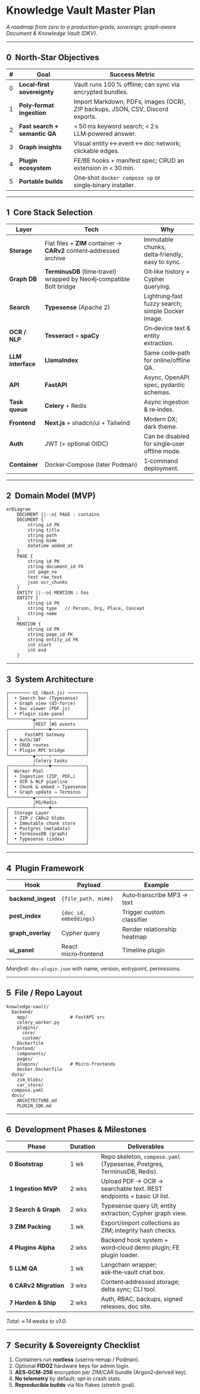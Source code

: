 # Knowledge Vault Master Plan

*A roadmap from zero to a production‑grade, sovereign, graph‑aware Document & Knowledge Vault (DKV).*

---

## 0  North‑Star Objectives

| # | Goal | Success Metric |
|---|------|----------------|
| 0 | **Local‑first sovereignty** | Vault runs 100 % offline; can sync via encrypted bundles. |
| 1 | **Poly‑format ingestion** | Import Markdown, PDFs, images (OCR), ZIP backups, JSON, CSV, Discord exports. |
| 2 | **Fast search + semantic QA** | < 50 ms keyword search; < 2 s LLM‑powered answer. |
| 3 | **Graph insights** | Visual entity ↔ event ↔ doc network; clickable edges. |
| 4 | **Plugin ecosystem** | FE/BE hooks + manifest spec; CRUD an extension in < 30 min. |
| 5 | **Portable builds** | One‑shot `docker compose up` or single‑binary installer. |

---

## 1  Core Stack Selection

| Layer | Tech | Why |
|-------|------|-----|
| **Storage** | Flat files + **ZIM** container → **CARv2** content‑addressed archive | Immutable chunks, delta‑friendly, easy to sync. |
| **Graph DB** | **TerminusDB** (time‑travel) wrapped by Neo4j‑compatible Bolt bridge | Git‑like history + Cypher querying. |
| **Search** | **Typesense** (Apache 2) | Lightning‑fast fuzzy search; simple Docker image. |
| **OCR / NLP** | **Tesseract** + **spaCy** | On‑device text & entity extraction. |
| **LLM interface** | **LlamaIndex** | Same code‑path for online/offline QA. |
| **API** | **FastAPI** | Async, OpenAPI spec, pydantic schemas. |
| **Task queue** | **Celery** + Redis | Async ingestion & re‑index. |
| **Frontend** | **Next.js** + shadcn/ui + Tailwind | Modern DX; dark theme. |
| **Auth** | JWT (+ optional OIDC) | Can be disabled for single‑user offline mode. |
| **Container** | Docker‑Compose (later Podman) | 1‑command deployment. |

---

## 2  Domain Model (MVP)

```mermaid
erDiagram
    DOCUMENT ||--o{ PAGE : contains
    DOCUMENT {
        string id PK
        string title
        string path
        string mime
        datetime added_at
    }
    PAGE {
        string id PK
        string document_id FK
        int page_no
        text raw_text
        json ocr_chunks
    }
    ENTITY ||--o{ MENTION : has
    ENTITY {
        string id PK
        string type   // Person, Org, Place, Concept
        string name
    }
    MENTION {
        string id PK
        string page_id FK
        string entity_id FK
        int start
        int end
    }
```

---

## 3  System Architecture

```
┌──────── UI (Next.js) ───────┐
│  • Search bar (Typesense)   │
│  • Graph view (d3‑force)    │
│  • Doc viewer (PDF.js)      │
│  • Plugin side‑panel        │
└─────────▲─────┬─────────────┘
          │REST │WS events
┌─────────┴─────▼─────────────┐
│      FastAPI Gateway        │
│  • Auth/JWT                 │
│  • CRUD routes              │
│  • Plugin RPC bridge        │
└─────────▲─────┬─────────────┘
          │Celery tasks
┌─────────┴─────▼─────────────┐
│  Worker Pool                │
│  • Ingestion (ZIP, PDF…)    │
│  • OCR & NLP pipeline       │
│  • Chunk & embed → Typesense│
│  • Graph update → Terminus  │
└─────────▲─────┬─────────────┘
          │PG/Redis
┌─────────┴─────▼─────────────┐
│  Storage Layer              │
│  • ZIM / CARv2 blobs        │
│  • Immutable chunk store    │
│  • Postgres (metadata)      │
│  • TerminusDB (graph)       │
│  • Typesense (index)        │
└─────────────────────────────┘
```

---

## 4  Plugin Framework

| Hook | Payload | Example |
|------|---------|---------|
| **backend_ingest** | `{file_path, mime}` | Auto‑transcribe MP3 → text |
| **post_index** | `{doc_id, embeddings}` | Trigger custom classifier |
| **graph_overlay** | Cypher query | Render relationship heatmap |
| **ui_panel** | React micro‑frontend | Timeline plugin |

*Manifest*: `dkv-plugin.json` with name, version, entrypoint, permissions.

---

## 5  File / Repo Layout

```
knowledge-vault/
  backend/
    app/                # FastAPI src
    celery_worker.py
    plugins/
      core/
      custom/
    Dockerfile
  frontend/
    components/
    pages/
    plugins/            # Micro‑frontends
    docker.Dockerfile
  data/
    zim_blobs/
    car_store/
  compose.yaml
  docs/
    ARCHITECTURE.md
    PLUGIN_SDK.md
```

---

## 6  Development Phases & Milestones

| Phase | Duration | Deliverables |
|-------|----------|--------------|
| **0 Bootstrap** | 1 wk | Repo skeleton, `compose.yaml` (Typesense, Postgres, TerminusDB, Redis). |
| **1 Ingestion MVP** | 2 wks | Upload PDF → OCR → searchable text. REST endpoints + basic UI list. |
| **2 Search & Graph** | 2 wks | Typesense query UI; entity extraction; Cypher graph view. |
| **3 ZIM Packing** | 1 wk | Export/import collections as ZIM; integrity hash checks. |
| **4 Plugins Alpha** | 2 wks | Backend hook system + word‑cloud demo plugin; FE plugin loader. |
| **5 LLM QA** | 1 wk | Langchain wrapper; ask‑the‑vault chat box. |
| **6 CARv2 Migration** | 3 wks | Content‑addressed storage; delta sync; CLI tool. |
| **7 Harden & Ship** | 2 wks | Auth, RBAC, backups, signed releases, doc site. |

_Total: ≈ 14 weeks to v1.0._

---

## 7  Security & Sovereignty Checklist

1. Containers run **rootless** (userns‑remap / Podman).  
2. Optional **FIDO2** hardware keys for admin login.  
3. **AES‑GCM‑256** encryption per ZIM/CAR bundle (Argon2‑derived key).  
4. **No telemetry** by default; opt‑in crash stats.  
5. **Reproducible builds** via Nix flakes (stretch goal).  

